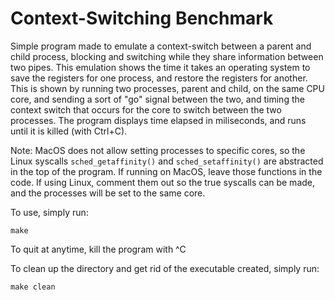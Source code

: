 # Context-Switching Benchmark
Simple program made to emulate a context-switch between a parent and child process, blocking and switching while they share information between two pipes.
This emulation shows the time it takes an operating system to save the registers for one process, and restore the registers for another.
This is shown by running two processes, parent and child, on the same CPU core, and sending a sort of "go" signal between the two, and timing the context switch that occurs for the core to switch between the two processes.
The program displays time elapsed in miliseconds, and runs until it is killed (with Ctrl+C).

Note: MacOS does not allow setting processes to specific cores, so the Linux syscalls `sched_getaffinity()` and `sched_setaffinity()` are abstracted in the top of the program. If running on MacOS, leave those functions in the code. If using Linux, comment them out so the true syscalls can be made, and the processes will be set to the same core.

To use, simply run:
```
make
```
To quit at anytime, kill the program with ^C

To clean up the directory and get rid of the executable created, simply run: 
```
make clean
```
